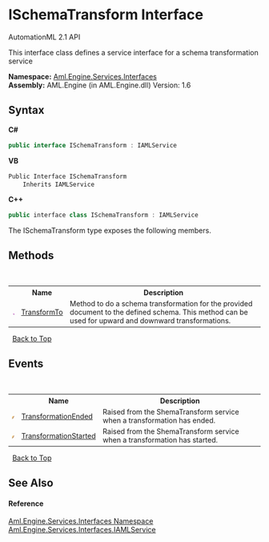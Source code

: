 # ISchemaTransform Interface
AutomationML 2.1 API 

This interface class defines a service interface for a schema transformation service

**Namespace:**&nbsp;<a href="N_Aml_Engine_Services_Interfaces">Aml.Engine.Services.Interfaces</a><br />**Assembly:**&nbsp;AML.Engine (in AML.Engine.dll) Version: 1.6

## Syntax

**C#**<br />
``` C#
public interface ISchemaTransform : IAMLService
```

**VB**<br />
``` VB
Public Interface ISchemaTransform
	Inherits IAMLService
```

**C++**<br />
``` C++
public interface class ISchemaTransform : IAMLService
```

The ISchemaTransform type exposes the following members.


## Methods
&nbsp;<table><tr><th></th><th>Name</th><th>Description</th></tr><tr><td>![Public method](media/pubmethod.gif "Public method")</td><td><a href="M_Aml_Engine_Services_Interfaces_ISchemaTransform_TransformTo">TransformTo</a></td><td>
Method to do a schema transformation for the provided document to the defined schema. This method can be used for upward and downward transformations.</td></tr></table>&nbsp;
<a href="#ischematransform-interface">Back to Top</a>

## Events
&nbsp;<table><tr><th></th><th>Name</th><th>Description</th></tr><tr><td>![Public event](media/pubevent.gif "Public event")</td><td><a href="E_Aml_Engine_Services_Interfaces_ISchemaTransform_TransformationEnded">TransformationEnded</a></td><td>
Raised from the ShemaTransform service when a transformation has ended.</td></tr><tr><td>![Public event](media/pubevent.gif "Public event")</td><td><a href="E_Aml_Engine_Services_Interfaces_ISchemaTransform_TransformationStarted">TransformationStarted</a></td><td>
Raised from the ShemaTransform service when a transformation has started.</td></tr></table>&nbsp;
<a href="#ischematransform-interface">Back to Top</a>

## See Also


#### Reference
<a href="N_Aml_Engine_Services_Interfaces">Aml.Engine.Services.Interfaces Namespace</a><br /><a href="T_Aml_Engine_Services_Interfaces_IAMLService">Aml.Engine.Services.Interfaces.IAMLService</a><br />